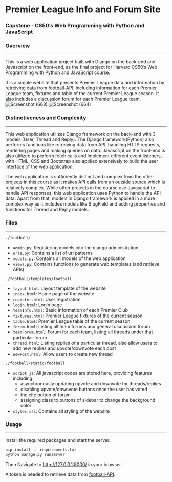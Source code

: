 # Premier League Info and Forum Site
### Capstone - CS50’s Web Programming with Python and JavaScript

### Overview

--------

This is a web application project built with Django on the back-end and Javascript on the front-end, as the final project for Harvard CS50’s Web Programming with Python and JavaScript course.

It is a simple website that presents Premier League data and information by retreiving data from [football-API](https://www.football-data.org/), including information for each Premier League team, fixtures and table of the current Premier League season.
It also includes a discussion forum for each Premier League team.
![Screenshot (663)](https://github.com/user-attachments/assets/6a2219d3-39f5-4c28-9d26-5b8a6d1464ad)
![Screenshot (664)](https://github.com/user-attachments/assets/cd1b31de-0c88-45e9-9dc3-3a95a022e2eb)

### Distinctiveness and Complexity

--------

This web application utilizes Django framework on the back-end with 3 models (User, Thread and Reply).
The Django framework(Python) also performs functions like retreiving data from API, handling HTTP requests, rendering pages and making queries on data.
Javascript on the front-end is also utilized to perform fetch calls and implement different event listeners, with HTML, CSS and Bootstrap also applied extensively to build the user interface of the web application.

The web application is sufficiently distinct and complex from the other projects in this course as it makes API calls from an outside source which is relatively complex. 
While other projects in the course use Javascript to handle API responses, this web application uses Python to handle the API data.
Apart from that, models in Django framework is applied in a more complex way as it includes models like SlugField and adding properties and functions for Thread and Reply models.


### Files

--------

`./football/`
- `admin.py`: Registering models into the django administration
- `urls.py`: Contains a list of url patterns
- `models.py`: Contains all models of the web application
- `views.py`: Contains functions to generate web templates (and retrieve APIs)

`./football/templates/football`
- `layout.html`: Layout template of the website
- `index.html`: Home page of the website
- `register.html`: User registration
- `login.html`: Login page
- `teamInfo.html`: Basic information of each Premier Club
- `fixtures.html`: Premier League fixtures of the current season
- `table.html`: Premier League table of the current season
- `forum.html`: Listing all team forums and general discussion forum
- `teamForum.html`: Forum for each team, listing all threads under that particular forum
- `thread.html`: Listing replies of a particular thread, also allow users to add new replies and upvote/downvote each post
- `newPost.html`: Allow users to create new thread

`./football/static/football`
- `script.js`: All javascript codes are stored here, providing features including:
    - asynchronously updating upvote and downvote for threads/replies
    - disabling upvote/downvote buttons once the user has voted
    - the cite button of forum
    - assigning class to buttons of sidebar to change the background color
- `styles.css`: Contains all styling of the website


### Usage

--------

Install the required packages and start the server.

```sh
pip install -r requirements.txt
python manage.py runserver
```

Then Navigate to http://127.0.0.1:8000/ in your browser.

A token is needed to retrieve data from [football-API](https://www.football-data.org/).
